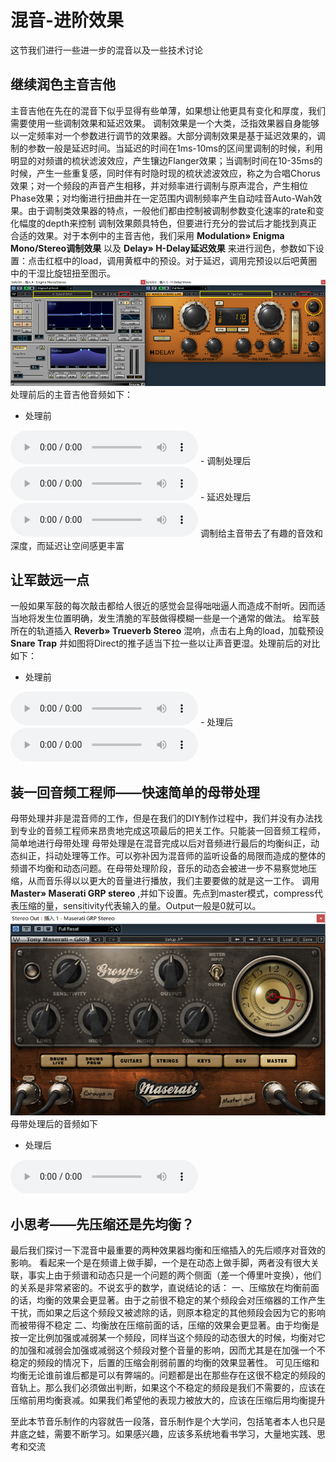 # 混音-进阶效果
这节我们进行一些进一步的混音以及一些技术讨论
## 继续润色主音吉他
主音吉他在先在的混音下似乎显得有些单薄，如果想让他更具有变化和厚度，我们需要使用一些调制效果和延迟效果。
调制效果是一个大类，泛指效果器自身能够以一定频率对一个参数进行调节的效果器。大部分调制效果是基于延迟效果的，调制的参数一般是延迟时间。当延迟的时间在1ms-10ms的区间里调制的时候，利用明显的对频谱的梳状滤波效应，产生镶边Flanger效果；当调制时间在10-35ms的时候，产生一些重复感，同时伴有时隐时现的梳状滤波效应，称之为合唱Chorus效果；对一个频段的声音产生相移，并对频率进行调制与原声混合，产生相位Phase效果；对均衡进行扭曲并在一定范围内调制频率产生自动哇音Auto-Wah效果。由于调制类效果器的特点，一般他们都由控制被调制参数变化速率的rate和变化幅度的depth来控制
调制效果颇具特色，但要进行充分的尝试后才能找到真正合适的效果。对于本例中的主音吉他，我们采用 **Modulation&raquo; Enigma Mono/Stereo调制效果** 以及 **Delay&raquo; H-Delay延迟效果** 来进行润色，参数如下设置：点击红框中的load，调用黄框中的预设。对于延迟，调用完预设以后吧黄圈中的干湿比旋钮扭至图示。
![](static/img/tutor2/52.jpg)
处理前后的主音吉他音频如下：
- 处理前
<audio controls>
  <source src="static/audio/Solo-NoMod.mp3" type="audio/mpeg">
  您的浏览器不支持 audio 元素。
</audio>
- 调制处理后
<audio controls>
  <source src="static/audio/Solo-Mod.mp3" type="audio/mpeg">
  您的浏览器不支持 audio 元素。
</audio>
- 延迟处理后
<audio controls>
  <source src="static/audio/Solo-Delay.mp3" type="audio/mpeg">
  您的浏览器不支持 audio 元素。
</audio>
调制给主音带去了有趣的音效和深度，而延迟让空间感更丰富

## 让军鼓远一点
一般如果军鼓的每次敲击都给人很近的感觉会显得咄咄逼人而造成不耐听。因而适当地将发生位置明确，发生清脆的军鼓做得模糊一些是一个通常的做法。
给军鼓所在的轨道插入 **Reverb&raquo; Trueverb Stereo** 混响，点击右上角的load，加载预设 **Snare Trap** 并如图将Direct的推子适当下拉一些以让声音更湿。处理前后的对比如下：
- 处理前
<audio controls>
  <source src="static/audio/SN-NoVerb.mp3" type="audio/mpeg">
  您的浏览器不支持 audio 元素。
</audio>
- 处理后
<audio controls>
  <source src="static/audio/SN-Reverb.mp3" type="audio/mpeg">
  您的浏览器不支持 audio 元素。
</audio>

## 装一回音频工程师——快速简单的母带处理
母带处理并非是混音师的工作，但是在我们的DIY制作过程中，我们并没有办法找到专业的音频工程师来昂贵地完成这项最后的把关工作。只能装一回音频工程师，简单地进行母带处理
母带处理是在混音完成以后对音频进行最后的均衡纠正，动态纠正，抖动处理等工作。可以弥补因为混音师的监听设备的局限而造成的整体的频谱不均衡和动态问题。在母带处理阶段，音乐的动态会被进一步不易察觉地压缩，从而音乐得以以更大的音量进行播放，我们主要要做的就是这一工作。
调用 **Master&raquo; Maserati GRP stereo** ,并如下设置。先点到master模式，compress代表压缩的量，sensitivity代表输入的量。Output一般是0就可以。
![](static/img/tutor2/34.jpg)
母带处理后的音频如下
- 处理后
<audio controls>
  <source src="static/audio/mastered.mp3" type="audio/mpeg">
  您的浏览器不支持 audio 元素。
</audio>

## 小思考——先压缩还是先均衡？
最后我们探讨一下混音中最重要的两种效果器均衡和压缩插入的先后顺序对音效的影响。
看起来一个是在频谱上做手脚，一个是在动态上做手脚，两者没有很大关联，事实上由于频谱和动态只是一个问题的两个侧面（差一个傅里叶变换），他们的关系是非常紧密的。不说玄乎的数学，直说结论的话：
一、压缩放在均衡前面的话，均衡的效果会更显著。由于之前很不稳定的某个频段会对压缩器的工作产生干扰，而如果之后这个频段又被滤除的话，则原本稳定的其他频段会因为它的影响而被带得不稳定
二、均衡放在压缩前面的话，压缩的效果会更显著。由于均衡是按一定比例加强或减弱某一个频段，同样当这个频段的动态很大的时候，均衡对它的加强和减弱会加强或减弱这个频段对整个音量的影响，因而尤其是在加强一个不稳定的频段的情况下，后置的压缩会削弱前置的均衡的效果显著性。
可见压缩和均衡无论谁前谁后都是可以有弊端的。问题都是出在那些存在这很不稳定的频段的音轨上。那么我们必须做出判断，如果这个不稳定的频段是我们不需要的，应该在压缩前用均衡衰减。如果我们希望他的表现力被放大的，应该在压缩后用均衡提升

至此本节音乐制作的内容就告一段落，音乐制作是个大学问，包括笔者本人也只是井底之蛙，需要不断学习。如果感兴趣，应该多系统地看书学习，大量地实践、思考和交流
